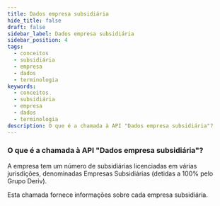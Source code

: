 ```yaml
---
title: Dados empresa subsidiária
hide_title: false
draft: false
sidebar_label: Dados empresa subsidiária
sidebar_position: 4
tags:
  - conceitos
  - subsidiária
  - empresa
  - dados
  - terminologia
keywords:
  - conceitos
  - subsidiária
  - empresa
  - dados
  - terminologia
description: O que é a chamada à API "Dados empresa subsidiária"?
---
```


### O que é a chamada à API "Dados empresa subsidiária"?

A empresa tem um número de subsidiárias licenciadas em várias jurisdições, denominadas Empresas Subsidiárias (detidas a 100% pelo Grupo Deriv).

Esta chamada fornece informações sobre cada empresa subsidiária.
